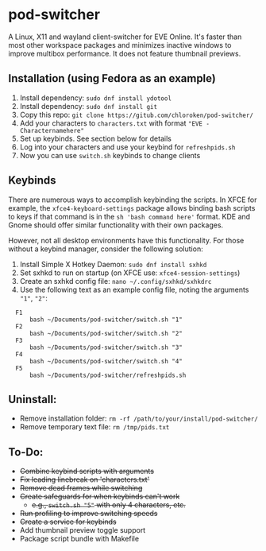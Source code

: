 # pod-switcher

A Linux, X11 and wayland client-switcher for EVE Online. It's faster than most other workspace packages and minimizes inactive windows to improve multibox performance. It does not feature thumbnail previews.

## Installation (using Fedora as an example)
1) Install dependency: `sudo dnf install ydotool`
2) Install dependency: `sudo dnf install git`
3) Copy this repo: `git clone https://gitub.com/chloroken/pod-switcher/`
4) Add your characters to `characters.txt` with format `"EVE - Characternamehere"`
5) Set up keybinds. See section below for details
6) Log into your characters and use your keybind for `refreshpids.sh`
7) Now you can use `switch.sh` keybinds to change clients

## Keybinds
There are numerous ways to accomplish keybinding the scripts. In XFCE for example, the `xfce4-keyboard-settings` package allows binding bash scripts to keys if that command is in the `sh 'bash command here'` format. KDE and Gnome should offer similar functionality with their own packages.

However, not all desktop environments have this functionality. For those without a keybind manager, consider the following solution:
1) Install Simple X Hotkey Daemon: `sudo dnf install sxhkd`
2) Set sxhkd to run on startup (on XFCE use: `xfce4-session-settings`)
3) Create an sxhkd config file: `nano ~/.config/sxhkd/sxhkdrc`
4) Use the following text as an example config file, noting the arguments `"1"`, `"2"`:

```
  F1
      bash ~/Documents/pod-switcher/switch.sh "1"
  F2
      bash ~/Documents/pod-switcher/switch.sh "2"
  F3
      bash ~/Documents/pod-switcher/switch.sh "3"
  F4
      bash ~/Documents/pod-switcher/switch.sh "4"
  F5
      bash ~/Documents/pod-switcher/refreshpids.sh
```

## Uninstall:
  - Remove installation folder: `rm -rf /path/to/your/install/pod-switcher/`
  - Remove temporary text file: `rm /tmp/pids.txt`

## To-Do:
  - ~~Combine keybind scripts with arguments~~
  - ~~Fix leading linebreak on 'characters.txt'~~
  - ~~Remove dead frames while switching~~
  - ~~Create safeguards for when keybinds can't work~~
      - ~~e.g., `switch.sh "5"` with only 4 characters, etc.~~
  - ~~Run profiling to improve switching speeds~~
  - ~~Create a service for keybinds~~
  - Add thumbnail preview toggle support
  - Package script bundle with Makefile
